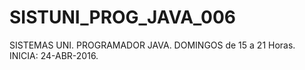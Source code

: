 # SISTUNI_PROG_JAVA_006
SISTEMAS UNI. PROGRAMADOR JAVA. DOMINGOS de 15 a 21 Horas. INICIA: 24-ABR-2016.
